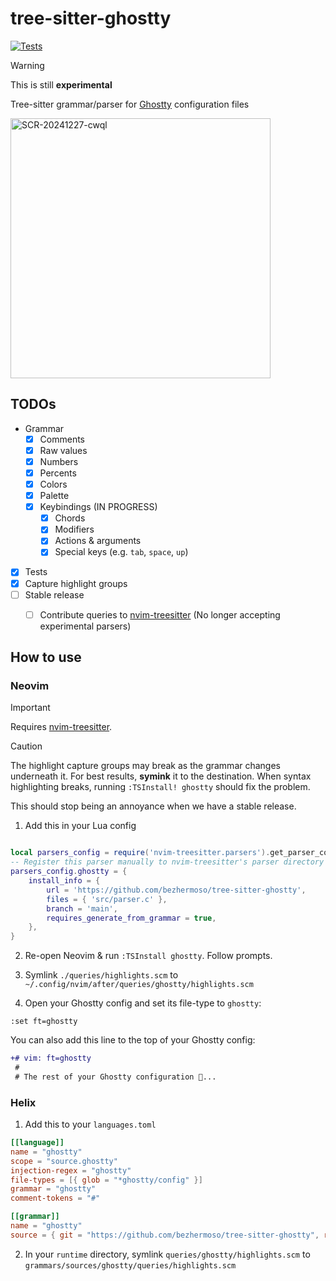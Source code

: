 # tree-sitter-ghostty

[![Tests](https://github.com/bezhermoso/tree-sitter-ghostty/actions/workflows/ci.yml/badge.svg)](https://github.com/bezhermoso/tree-sitter-ghostty/actions/workflows/ci.yml)

> [!WARNING]
> This is still **experimental**

Tree-sitter grammar/parser for [Ghostty] configuration files

<img width="416" alt="SCR-20241227-cwql" src="https://github.com/user-attachments/assets/143dd0f9-c28d-4bfe-a084-db6bf4ac5dc9" />


## TODOs

- Grammar
    - [x] Comments
    - [x] Raw values
    - [x] Numbers
    - [x] Percents
    - [x] Colors 
    - [x] Palette
    - [x] Keybindings (IN PROGRESS)
        - [x] Chords
        - [x] Modifiers
        - [x] Actions & arguments
        - [x] Special keys (e.g. `tab`, `space`, `up`)
- [x] Tests
- [x] Capture highlight groups
- [ ] Stable release
    - [ ] Contribute queries to [nvim-treesitter] (No longer accepting experimental parsers)


## How to use

### Neovim

> [!IMPORTANT]
> Requires [nvim-treesitter]. 

> [!CAUTION]
> The highlight capture groups may break as the grammar changes underneath it. 
> For best results, **symink** it to the destination. When syntax highlighting breaks,
> running `:TSInstall! ghostty` should fix the problem. 
>
> This should stop being an annoyance when we have a stable release. 

1. Add this in your Lua config

```lua

local parsers_config = require('nvim-treesitter.parsers').get_parser_configs()
-- Register this parser manually to nvim-treesitter's parser directory
parsers_config.ghostty = {
    install_info = {
        url = 'https://github.com/bezhermoso/tree-sitter-ghostty',
        files = { 'src/parser.c' },
        branch = 'main',
        requires_generate_from_grammar = true,
    },
}
```

2. Re-open Neovim & run `:TSInstall ghostty`. Follow prompts.

3. Symlink `./queries/highlights.scm` to `~/.config/nvim/after/queries/ghostty/highlights.scm`

4. Open your Ghostty config and set its file-type to `ghostty`:

```
:set ft=ghostty
```

You can also add this line to the top of your Ghostty config:

```diff
+# vim: ft=ghostty
 #
 # The rest of your Ghostty configuration 👻...
```

### Helix

1. Add this to your `languages.toml`

```toml
[[language]]
name = "ghostty"
scope = "source.ghostty"
injection-regex = "ghostty"
file-types = [{ glob = "*ghostty/config" }]
grammar = "ghostty"
comment-tokens = "#"

[[grammar]]
name = "ghostty"
source = { git = "https://github.com/bezhermoso/tree-sitter-ghostty", rev = "main" }
```

2. In your `runtime` directory, symlink `queries/ghostty/highlights.scm` to `grammars/sources/ghostty/queries/highlights.scm`

[Ghostty]: https://ghostty.org
[nvim-treesitter]: https://github.com/nvim-treesitter/nvim-treesitter
